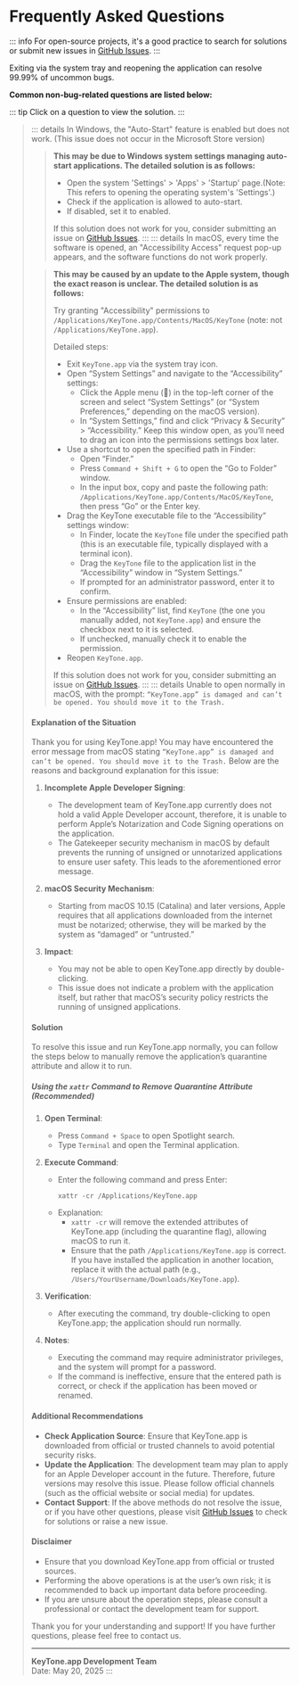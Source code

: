 # Frequently Asked Questions

::: info
For open-source projects, it's a good practice to search for solutions or submit new issues in [GitHub Issues](https://github.com/LuSrackhall/KeyTone/issues).
:::

Exiting via the system tray and reopening the application can resolve 99.99% of uncommon bugs.

**Common non-bug-related questions are listed below:**

::: tip
Click on a question to view the solution.
:::

> ::: details In Windows, the "Auto-Start" feature is enabled but does not work. (This issue does not occur in the Microsoft Store version)
> > **This may be due to Windows system settings managing auto-start applications. The detailed solution is as follows:**
> > * Open the system 'Settings' > 'Apps' > 'Startup' page.(Note: This refers to opening the operating system's 'Settings'.)
> > * Check if the application is allowed to auto-start.
> > * If disabled, set it to enabled.
> >
> > If this solution does not work for you, consider submitting an issue on [GitHub Issues](https://github.com/LuSrackhall/KeyTone/issues).
> :::
> ::: details In macOS, every time the software is opened, an "Accessibility Access" request pop-up appears, and the software functions do not work properly.
>
> > **This may be caused by an update to the Apple system, though the exact reason is unclear. The detailed solution is as follows:**
> >
> > Try granting "Accessibility" permissions to `/Applications/KeyTone.app/Contents/MacOS/KeyTone` (note: not `/Applications/KeyTone.app`).
> >
> > Detailed steps:
> > * Exit `KeyTone.app` via the system tray icon.
> > * Open “System Settings” and navigate to the “Accessibility” settings:
> >   * Click the Apple menu () in the top-left corner of the screen and select “System Settings” (or “System Preferences,” depending on the macOS version).
> >   * In “System Settings,” find and click “Privacy & Security” > “Accessibility.” Keep this window open, as you’ll need to drag an icon into the permissions settings box later.
> > * Use a shortcut to open the specified path in Finder:
> >   * Open “Finder.”
> >   * Press `Command + Shift + G` to open the “Go to Folder” window.
> >   * In the input box, copy and paste the following path: `/Applications/KeyTone.app/Contents/MacOS/KeyTone`, then press “Go” or the Enter key.
> > * Drag the KeyTone executable file to the “Accessibility” settings window:
> >   * In Finder, locate the `KeyTone` file under the specified path (this is an executable file, typically displayed with a terminal icon).
> >   * Drag the `KeyTone` file to the application list in the “Accessibility” window in “System Settings.”
> >   * If prompted for an administrator password, enter it to confirm.
> > * Ensure permissions are enabled:
> >   * In the “Accessibility” list, find `KeyTone` (the one you manually added, not `KeyTone.app`) and ensure the checkbox next to it is selected.
> >   * If unchecked, manually check it to enable the permission.
> > * Reopen `KeyTone.app`.
> >
> > If this solution does not work for you, consider submitting an issue on [GitHub Issues](https://github.com/LuSrackhall/KeyTone/issues).
> :::
> ::: details Unable to open normally in macOS, with the prompt: `“KeyTone.app” is damaged and can’t be opened. You should move it to the Trash.`
> 
> #### Explanation of the Situation
> Thank you for using KeyTone.app! You may have encountered the error message from macOS stating `“KeyTone.app” is damaged and can’t be opened. You should move it to the Trash.` Below are the reasons and background explanation for this issue:
> 
> 1. **Incomplete Apple Developer Signing**:
>    - The development team of KeyTone.app currently does not hold a valid Apple Developer account, therefore, it is unable to perform Apple’s Notarization and Code Signing operations on the application.
>    - The Gatekeeper security mechanism in macOS by default prevents the running of unsigned or unnotarized applications to ensure user safety. This leads to the aforementioned error message.
> 
> 2. **macOS Security Mechanism**:
>    - Starting from macOS 10.15 (Catalina) and later versions, Apple requires that all applications downloaded from the internet must be notarized; otherwise, they will be marked by the system as “damaged” or “untrusted.”
> 
> 3. **Impact**:
>    - You may not be able to open KeyTone.app directly by double-clicking.
>    - This issue does not indicate a problem with the application itself, but rather that macOS’s security policy restricts the running of unsigned applications.
> 
> #### Solution
> To resolve this issue and run KeyTone.app normally, you can follow the steps below to manually remove the application’s quarantine attribute and allow it to run.
> 
> ##### Using the `xattr` Command to Remove Quarantine Attribute (Recommended)
> 1. **Open Terminal**:
>    - Press `Command + Space` to open Spotlight search.
>    - Type `Terminal` and open the Terminal application.
> 
> 2. **Execute Command**:
>    - Enter the following command and press Enter:
>      ```
>      xattr -cr /Applications/KeyTone.app
>      ```
>    - Explanation:
>      - `xattr -cr` will remove the extended attributes of KeyTone.app (including the quarantine flag), allowing macOS to run it.
>      - Ensure that the path `/Applications/KeyTone.app` is correct. If you have installed the application in another location, replace it with the actual path (e.g., `/Users/YourUsername/Downloads/KeyTone.app`).
> 
> 3. **Verification**:
>    - After executing the command, try double-clicking to open KeyTone.app; the application should run normally.
> 
> 4. **Notes**:
>    - Executing the command may require administrator privileges, and the system will prompt for a password.
>    - If the command is ineffective, ensure that the entered path is correct, or check if the application has been moved or renamed.
> 
> #### Additional Recommendations
> - **Check Application Source**: Ensure that KeyTone.app is downloaded from official or trusted channels to avoid potential security risks.
> - **Update the Application**: The development team may plan to apply for an Apple Developer account in the future. Therefore, future versions may resolve this issue. Please follow official channels (such as the official website or social media) for updates.
> - **Contact Support**: If the above methods do not resolve the issue, or if you have other questions, please visit [GitHub Issues](https://github.com/LuSrackhall/KeyTone/issues) to check for solutions or raise a new issue.
> 
> #### Disclaimer
> - Ensure that you download KeyTone.app from official or trusted sources.
> - Performing the above operations is at the user’s own risk; it is recommended to back up important data before proceeding.
> - If you are unsure about the operation steps, please consult a professional or contact the development team for support.
> 
> Thank you for your understanding and support! If you have further questions, please feel free to contact us.
> 
> ---
> 
> **KeyTone.app Development Team**  
> Date: May 20, 2025
> :::